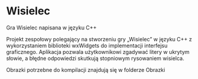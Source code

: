 # Wisielec
Gra Wisielec napisana w języku C++

Projekt zespołowy polegający na stworzeniu gry „Wisielec” w języku C++ z wykorzystaniem biblioteki wxWidgets do implementacji interfejsu graficznego. Aplikacja pozwala użytkownikowi zgadywać litery w ukrytym słowie, a błędne odpowiedzi skutkują stopniowym rysowaniem wisielca.

Obrazki potrzebne do kompilacji znajdują się w folderze Obrazki
